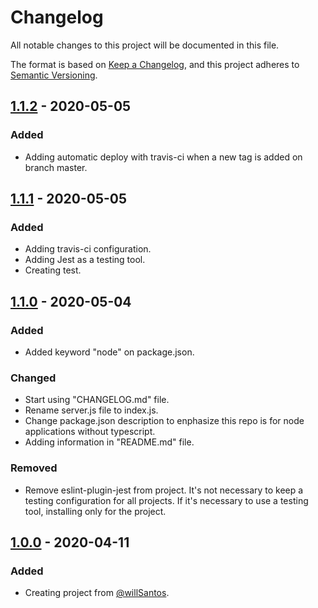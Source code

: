 # Changelog
All notable changes to this project will be documented in this file.

The format is based on [Keep a Changelog](https://keepachangelog.com/en/1.0.0/),
and this project adheres to [Semantic Versioning](https://semver.org/spec/v2.0.0.html).

## [1.1.2] - 2020-05-05
### Added
- Adding automatic deploy with travis-ci when a new tag is added on branch master.

## [1.1.1] - 2020-05-05
### Added
- Adding travis-ci configuration.
- Adding Jest as a testing tool.
- Creating test.

## [1.1.0] - 2020-05-04
### Added
- Added keyword "node" on package.json.

### Changed
- Start using "CHANGELOG.md" file.
- Rename server.js file to index.js.
- Change package.json description to enphasize this repo is for node applications without typescript.
- Adding information in "README.md" file.

### Removed
- Remove eslint-plugin-jest from project. It's not necessary to keep a testing configuration for all projects. If it's necessary to use a testing tool, installing only for the project.

## [1.0.0] - 2020-04-11
### Added
- Creating project from [@willSantos](https://github.com/willisSantos).

[1.1.2]: https://github.com/olivierlacan/keep-a-changelog/compare/v1.1.1...v1.1.2
[1.1.1]: https://github.com/olivierlacan/keep-a-changelog/compare/v1.1.0...v1.1.1
[1.1.0]: https://github.com/olivierlacan/keep-a-changelog/compare/v1.0.0...v1.1.0
[1.0.0]: https://github.com/olivierlacan/keep-a-changelog/releases
